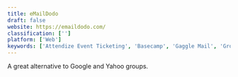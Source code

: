 ```yaml
---
title: eMailDodo
draft: false 
website: https://emaildodo.com/
classification: ['']
platform: ['Web']
keywords: ['Attendize Event Ticketing', 'Basecamp', 'Gaggle Mail', 'GroupSpaces', 'KiSSFLOW', 'Listeron', 'MOOVIA', 'Mailing Group - Listserv', 'Mailman', 'Meetup', 'My Renovation', 'Smacktive', 'Sympa', 'Tallyfy', 'The Groups Place', 'WP Mailster', 'Wiggio', 'Zoho Campaigns']
---
```

A great alternative to Google and Yahoo groups.